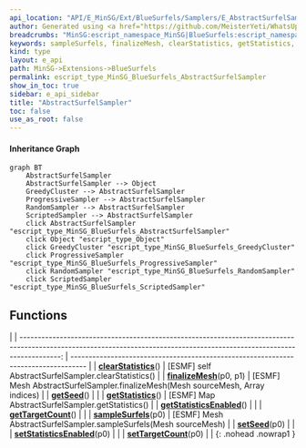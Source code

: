 ```yaml
---
api_location: "API/E_MinSG/Ext/BlueSurfels/Samplers/E_AbstractSurfelSampler.cpp:29:42"
author: Generated using <a href="https://github.com/MeisterYeti/WhatsUpDoc">WhatsUpDoc</a>
breadcrumbs: "MinSG:escript_namespace_MinSG|BlueSurfels:escript_namespace_MinSG_BlueSurfels"
keywords: sampleSurfels, finalizeMesh, clearStatistics, getStatistics, getTargetCount, setTargetCount, getSeed, setSeed, getStatisticsEnabled, setStatisticsEnabled
kind: type
layout: e_api
path: MinSG->Extensions->BlueSurfels
permalink: escript_type_MinSG_BlueSurfels_AbstractSurfelSampler
show_in_toc: true
sidebar: e_api_sidebar
title: "AbstractSurfelSampler"
toc: false
use_as_root: false
---
```


#### Inheritance Graph

```mermaid
graph BT
	AbstractSurfelSampler
	AbstractSurfelSampler --> Object
	GreedyCluster --> AbstractSurfelSampler
	ProgressiveSampler --> AbstractSurfelSampler
	RandomSampler --> AbstractSurfelSampler
	ScriptedSampler --> AbstractSurfelSampler
	click AbstractSurfelSampler "escript_type_MinSG_BlueSurfels_AbstractSurfelSampler"
	click Object "escript_type_Object"
	click GreedyCluster "escript_type_MinSG_BlueSurfels_GreedyCluster"
	click ProgressiveSampler "escript_type_MinSG_BlueSurfels_ProgressiveSampler"
	click RandomSampler "escript_type_MinSG_BlueSurfels_RandomSampler"
	click ScriptedSampler "escript_type_MinSG_BlueSurfels_ScriptedSampler"
```

## Functions

|
| -----------------------------------------------------------------------------------------------------------------------------------------------------------------------: | ---------------------------------------------------------------------------------- | 
| **[clearStatistics](classMinSG_1_1BlueSurfels_1_1AbstractSurfelSampler#classMinSG_1_1BlueSurfels_1_1AbstractSurfelSampler_1a8d2efc884545ffd0030af1a927cd82cb)**()        | [ESMF] self AbstractSurfelSampler.clearStatistics()                                | 
| **[finalizeMesh](classMinSG_1_1BlueSurfels_1_1AbstractSurfelSampler#classMinSG_1_1BlueSurfels_1_1AbstractSurfelSampler_1ae78639c65e605ab77b5ebd0144c9ccb0)**(p0, p1)     | [ESMF] Mesh AbstractSurfelSampler.finalizeMesh(Mesh sourceMesh, Array indices)     | 
| **[getSeed](classMinSG_1_1BlueSurfels_1_1AbstractSurfelSampler#classMinSG_1_1BlueSurfels_1_1AbstractSurfelSampler_1a4a24b4a4201335619f5739ac0589fcb5)**()                |                                                                                    | 
| **[getStatistics](classMinSG_1_1BlueSurfels_1_1AbstractSurfelSampler#classMinSG_1_1BlueSurfels_1_1AbstractSurfelSampler_1af3018f2250b00a814b245ffbec3229fc)**()          | [ESMF] Map AbstractSurfelSampler.getStatistics()                                   | 
| **[getStatisticsEnabled](classMinSG_1_1BlueSurfels_1_1AbstractSurfelSampler#classMinSG_1_1BlueSurfels_1_1AbstractSurfelSampler_1a32082b6304afb059de0b2088719a26f5)**()   |                                                                                    | 
| **[getTargetCount](classMinSG_1_1BlueSurfels_1_1AbstractSurfelSampler#classMinSG_1_1BlueSurfels_1_1AbstractSurfelSampler_1a035c7f88c058cedadd13b6c95dceda62)**()         |                                                                                    | 
| **[sampleSurfels](classMinSG_1_1BlueSurfels_1_1AbstractSurfelSampler#classMinSG_1_1BlueSurfels_1_1AbstractSurfelSampler_1a986698ec7697fda76c97c52e19911512)**(p0)        | [ESMF] Mesh AbstractSurfelSampler.sampleSurfels(Mesh sourceMesh)                   | 
| **[setSeed](classMinSG_1_1BlueSurfels_1_1AbstractSurfelSampler#classMinSG_1_1BlueSurfels_1_1AbstractSurfelSampler_1ae6081f746b9af233c0f272b29a60bca9)**(p0)              |                                                                                    | 
| **[setStatisticsEnabled](classMinSG_1_1BlueSurfels_1_1AbstractSurfelSampler#classMinSG_1_1BlueSurfels_1_1AbstractSurfelSampler_1a0f87b1af0262e39943ff1ba62afaafe1)**(p0) |                                                                                    | 
| **[setTargetCount](classMinSG_1_1BlueSurfels_1_1AbstractSurfelSampler#classMinSG_1_1BlueSurfels_1_1AbstractSurfelSampler_1a09d180dce19c03428266b44a92155391)**(p0)       |                                                                                    | 
{: .nohead .nowrap1 }

